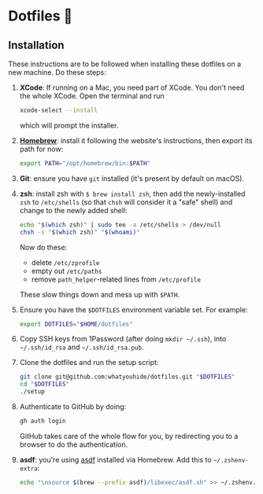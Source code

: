 # Dotfiles 🥑

## Installation

These instructions are to be followed when installing these dotfiles on a new
machine. Do these steps:

  1. **XCode**: If running on a Mac, you need part of XCode. You don't need the
     whole XCode. Open the terminal and run

     ```sh
     xcode-select --install
     ```

     which will prompt the installer.

  1. [**Homebrew**][homebrew]: install it following the website's instructions,
     then export its path for now:

     ```sh
     export PATH="/opt/homebrew/bin:$PATH"
     ```

  1. **Git**: ensure you have `git` installed (it's present by default on macOS).

  1. **zsh**: install zsh with `$ brew install zsh`, then add the
     newly-installed `zsh` to `/etc/shells` (so that `chsh` will consider it a
     "safe" shell) and change to the newly added shell:

     ```sh
     echo "$(which zsh)" | sudo tee -a /etc/shells > /dev/null
     chsh -s "$(which zsh)" "$(whoami)"
     ```

     Now do these:

       * delete `/etc/zprofile`
       * empty out `/etc/paths`
       * remove `path_helper`-related lines from `/etc/profile`

     These slow things down and mess up with `$PATH`.

  1. Ensure you have the `$DOTFILES` environment variable set. For example:

     ```sh
     export DOTFILES="$HOME/dotfiles"
     ```

  1. Copy SSH keys from 1Password (after doing `mkdir ~/.ssh`), into
     `~/.ssh/id_rsa` and `~/.ssh/id_rsa.pub`.

  1. Clone the dotfiles and run the setup script:

     ```sh
     git clone git@github.com:whatyouhide/dotfiles.git "$DOTFILES"
     cd "$DOTFILES"
     ./setup
     ```

  1. Authenticate to GitHub by doing:

     ```sh
     gh auth login
     ```

     GitHub takes care of the whole flow for you, by redirecting you to a
     browser to do the authentication.

  1. **asdf**: you're using [asdf] installed via Homebrew. Add this to `~/.zshenv-extra`:

     ```sh
     echo "\nsource $(brew --prefix asdf)/libexec/asdf.sh" >> ~/.zshenv.extra
     ```

[asdf]: https://github.com/asdf-vm/asdf
[homebrew]: http://brew.sh/
